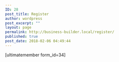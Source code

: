 ```yaml
---
ID: 28
post_title: Register
author: wordpress
post_excerpt: ""
layout: page
permalink: http://business-builder.local/register/
published: true
post_date: 2018-02-06 04:49:44
---
```

[ultimatemember form_id=34]